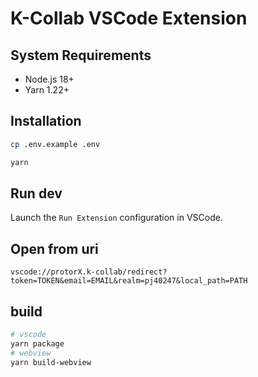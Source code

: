 # K-Collab VSCode Extension

## System Requirements
- Node.js 18+
- Yarn 1.22+

## Installation
```sh
cp .env.example .env

yarn
```

## Run dev
Launch the `Run Extension` configuration in VSCode.

## Open from uri
```
vscode://protorX.k-collab/redirect?token=TOKEN&email=EMAIL&realm=pj40247&local_path=PATH
```

## build
```sh
# vscode
yarn package
# webview
yarn build-webview
```
